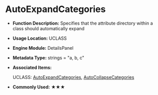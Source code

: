 # AutoExpandCategories

- **Function Description:** Specifies that the attribute directory within a class should automatically expand

- **Usage Location:** UCLASS

- **Engine Module:** DetailsPanel

- **Metadata Type:** strings = "a, b, c"

- **Associated Items:**

  UCLASS: [AutoExpandCategories](../../Specifier/UCLASS/Category/AutoExpandCategories/AutoExpandCategories.md), [AutoCollapseCategories](../../Specifier/UCLASS/Category/AutoCollapseCategories/AutoCollapseCategories.md)

- **Commonly Used:** ★★★